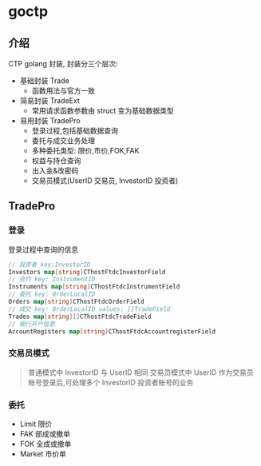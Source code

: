 # goctp

## 介绍

CTP golang 封装, 封装分三个层次:

- 基础封装 Trade
  - 函数用法与官方一致
- 简易封装 TradeExt
  - 常用请求函数参数由 struct 变为基础数据类型
- 易用封装 TradePro
  - 登录过程,包括基础数据查询
  - 委托与成交业务处理
  - 多种委托类型: 限价,市价,FOK,FAK
  - 权益与持仓查询
  - 出入金&改密码
  - 交易员模式(UserID 交易员, InvestorID 投资者)

## TradePro

### 登录

登录过程中查询的信息

```go
// 投资者 key:InvestorID
Investors map[string]CThostFtdcInvestorField
// 合约 key: InstrumentID
Instruments map[string]CThostFtdcInstrumentField
// 委托 key: OrderLocalID
Orders map[string]CThostFtdcOrderField
// 成交 key: OrderLocalID values: []TradeField
Trades map[string][]CThostFtdcTradeField
// 银行开户信息
AccountRegisters map[string]CThostFtdcAccountregisterField
```

### 交易员模式

> 普通模式中 InvestorID 与 UserID 相同
> 交易员模式中 UserID 作为交易员帐号登录后,可处理多个 InvestorID 投资者帐号的业务

### 委托

- Limit 限价
- FAK 部成或撤单
- FOK 全成或撤单
- Market 市价单
